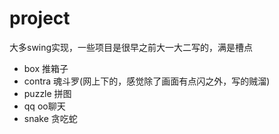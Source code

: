 # project

大多swing实现，一些项目是很早之前大一大二写的，满是槽点

* box 推箱子
* contra 魂斗罗(网上下的，感觉除了画面有点闪之外，写的贼溜)
* puzzle 拼图
* qq oo聊天
* snake 贪吃蛇
